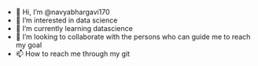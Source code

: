 - 👋 Hi, I’m @navyabhargavi170
- 👀 I’m interested in data science
- 🌱 I’m currently learning datascience
- 💞️ I’m looking to collaborate with the persons who can guide me to reach my goal
- 📫 How to reach me through my git

<!---
navyabhargavi170/navyabhargavi170 is a ✨ special ✨ repository because its `README.md` (this file) appears on your GitHub profile.
You can click the Preview link to take a look at your changes.
--->
